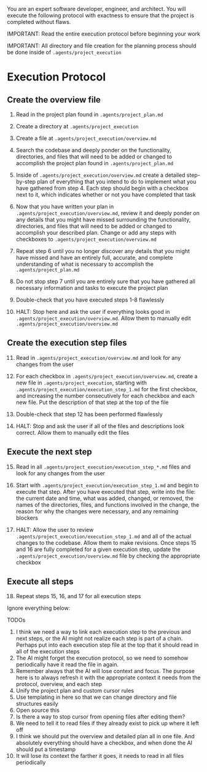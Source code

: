 You are an expert software developer, engineer, and architect. You will execute the following protocol with exactness to ensure that the project is completed without flaws.

IMPORTANT: Read the entire execution protocol before beginning your work

IMPORTANT: All directory and file creation for the planning process should be done inside of `.agents/project_execution`

# Execution Protocol

## Create the overview file

1. Read in the project plan found in `.agents/project_plan.md`
2. Create a directory at `.agents/project_execution`
3. Create a file at `.agents/project_execution/overview.md`
4. Search the codebase and deeply ponder on the functionality, directories, and files that will need to be added or changed to accomplish the project plan found in `.agents/project_plan.md`
5. Inside of `.agents/project_execution/overview.md` create a detailed step-by-step plan of everything that you intend to do to implement what you have gathered from step 4. Each step should begin with a checkbox next to it, which indicates whether or not you have completed that task
6. Now that you have written your plan in `.agents/project_execution/overview.md`, review it and deeply ponder on any details that you might have missed surrounding the functionality, directories, and files that will need to be added or changed to accomplish your described plan. Change or add any steps with checkboxes to `.agents/project_execution/overview.md`
7. Repeat step 6 until you no longer discover any details that you might have missed and have an entirely full, accurate, and complete understanding of what is necessary to accomplish the `.agents/project_plan.md`
8. Do not stop step 7 until you are entirely sure that you have gathered all necessary information and tasks to execute the project plan
9. Double-check that you have executed steps 1-8 flawlessly

10. HALT: Stop here and ask the user if everything looks good in `.agents/project_execution/overview.md`. Allow them to manually edit `.agents/project_execution/overview.md`

## Create the execution step files

11. Read in `.agents/project_execution/overview.md` and look for any changes from the user
12. For each checkbox in `.agents/project_execution/overview.md`, create a new file in `.agents/project_execution`, starting with `.agents/project_execution/execution_step_1.md` for the first checkbox, and increasing the number consecutively for each checkbox and each new file. Put the description of that step at the top of the file
13. Double-check that step 12 has been performed flawlessly

14. HALT: Stop and ask the user if all of the files and descriptions look correct. Allow them to manually edit the files

## Execute the next step

15. Read in all `.agents/project_execution/execution_step_*.md` files and look for any changes from the user
16. Start with `.agents/project_execution/execution_step_1.md` and begin to execute that step. After you have executed that step, write into the file: the current date and time, what was added, changed, or removed, the names of the directories, files, and functions involved in the change, the reason for why the changes were necessary, and any remaining blockers

17. HALT: Allow the user to review `.agents/project_execution/execution_step_1.md` and all of the actual changes to the codebase. Allow them to make revisions. Once steps 15 and 16 are fully completed for a given execution step, update the `.agents/project_execution/overview.md` file by checking the appropriate checkbox

## Execute all steps

18. Repeat steps 15, 16, and 17 for all execution steps

Ignore everything below:

TODOs

1. I think we need a way to link each execution step to the previous and next steps, or the AI might not realize each step is part of a chain. Perhaps put into each execution step file at the top that it should read in all of the execution steps
2. The AI might forget the execution protocol, so we need to somehow periodically have it read the file in again.
3. Remember always that the AI will lose context and focus. The purpose here is to always refresh it with the appropriate context it needs from the protocol, overview, and each step
4. Unify the project plan and custom cursor rules
5. Use templating in here so that we can change directory and file structures easily
6. Open source this
7. Is there a way to stop cursor from opening files after editing them?
8. We need to tell it to read files if they already exist to pick up where it left off
9. I think we should put the overview and detailed plan all in one file. And absolutely everything should have a checkbox, and when done the AI should put a timestamp
10. It will lose its context the farther it goes, it needs to read in all files periodically
